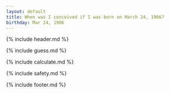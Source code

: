 ```yaml
---
layout: default
title: When was I conceived if I was born on March 24, 1906?
birthday: Mar 24, 1906
---
```


{% include header.md %}

{% include guess.md %}

{% include calculate.md %}

{% include safety.md %}

{% include footer.md %}



